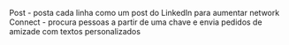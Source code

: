 Post - posta cada linha como um post do LinkedIn para aumentar network
Connect - procura pessoas a partir de uma chave e envia pedidos de amizade com textos personalizados
